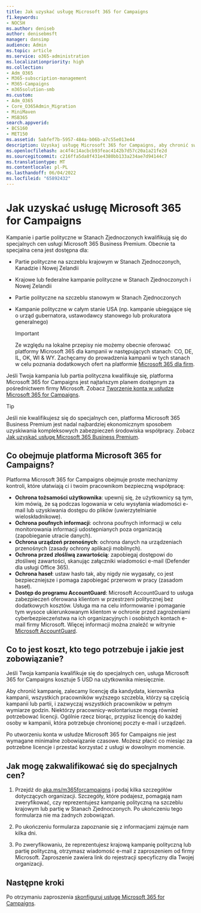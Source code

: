 ```yaml
---
title: Jak uzyskać usługę Microsoft 365 for Campaigns
f1.keywords:
- NOCSH
ms.author: deniseb
author: denisebmsft
manager: dansimp
audience: Admin
ms.topic: article
ms.service: o365-administration
ms.localizationpriority: high
ms.collection:
- Adm_O365
- M365-subscription-management
- M365-Campaigns
- m365solution-smb
ms.custom:
- Adm_O365
- Core_O365Admin_Migration
- MiniMaven
- MSB365
search.appverid:
- BCS160
- MET150
ms.assetid: 5abfef7b-5957-484a-b06b-a7c55e013e44
description: Uzyskaj usługę Microsoft 365 for Campaigns, aby chronić swoją kampanię przed zagrożeniami cyberbezpieczeństwa, pocztą e-mail, danymi i komunikacją.
ms.openlocfilehash: ac4f4c14acbcb93feac4142b7d57c20a1a21fe2d
ms.sourcegitcommit: c216ffa5da8f431e4380bb133a234ae7d94144c7
ms.translationtype: MT
ms.contentlocale: pl-PL
ms.lasthandoff: 06/04/2022
ms.locfileid: "65892432"
---
```

# <a name="how-to-get-microsoft-365-for-campaigns"></a>Jak uzyskać usługę Microsoft 365 for Campaigns

Kampanie i partie polityczne w Stanach Zjednoczonych kwalifikują się do specjalnych cen usługi Microsoft 365 Business Premium. Obecnie ta specjalna cena jest dostępna dla:

- Partie polityczne na szczeblu krajowym w Stanach Zjednoczonych, Kanadzie i Nowej Zelandii
- Krajowe lub federalne kampanie polityczne w Stanach Zjednoczonych i Nowej Zelandii
- Partie polityczne na szczeblu stanowym w Stanach Zjednoczonych
- Kampanie polityczne w całym stanie USA (np. kampanie ubiegające się o urząd gubernatora, ustawodawcy stanowego lub prokuratora generalnego)

   > [!IMPORTANT]
   > Ze względu na lokalne przepisy nie możemy obecnie oferować platformy Microsoft 365 dla kampanii w następujących stanach: CO, DE, IL, OK, WI & WY. Zachęcamy do prowadzenia kampanii w tych stanach w celu poznania dodatkowych ofert na platformie [Microsoft 365 dla firm](https://www.office.com/business).

Jeśli Twoja kampania lub partia polityczna kwalifikuje się, platforma Microsoft 365 for Campaigns jest najtańszym planem dostępnym za pośrednictwem firmy Microsoft. Zobacz [Tworzenie konta w usłudze Microsoft 365 for Campaigns](m365-campaigns-sign-up.md).  

> [!TIP]
> Jeśli nie kwalifikujesz się do specjalnych cen, platforma Microsoft 365 Business Premium jest nadal najbardziej ekonomicznym sposobem uzyskiwania kompleksowych zabezpieczeń środowiska współpracy. Zobacz [Jak uzyskać usługę Microsoft 365 Business Premium](get-microsoft-365-business-premium.md).

## <a name="what-does-microsoft-365-for-campaigns-include"></a>Co obejmuje platforma Microsoft 365 for Campaigns?

Platforma Microsoft 365 for Campaigns obejmuje proste mechanizmy kontroli, które ułatwiają ci i twoim pracownikom bezpieczną współpracę:

- **Ochrona tożsamości użytkownika**: upewnij się, że użytkownicy są tym, kim mówią, że są podczas logowania w celu wysyłania wiadomości e-mail lub uzyskiwania dostępu do plików (uwierzytelnianie wieloskładnikowe).
- **Ochrona poufnych informacji**: ochrona poufnych informacji w celu monitorowania informacji udostępnianych poza organizacją (zapobieganie utracie danych).
- **Ochrona urządzeń przenośnych**: ochrona danych na urządzeniach przenośnych (zasady ochrony aplikacji mobilnych).
- **Ochrona przed złośliwą zawartością**: zapobiegaj dostępowi do złośliwej zawartości, skanując załączniki wiadomości e-mail (Defender dla usługi Office 365).
- **Ochrona haseł**: ustaw hasło tak, aby nigdy nie wygasały, co jest bezpieczniejsze i pomaga zapobiegać przerwom w pracy (zasadom haseł).
- **Dostęp do programu AccountGuard**: Microsoft AccountGuard to usługa zabezpieczeń oferowana klientom w przestrzeni politycznej bez dodatkowych kosztów. Usługa ma na celu informowanie i pomaganie tym wysoce ukierunkowanym klientom w ochronie przed zagrożeniami cyberbezpieczeństwa na ich organizacyjnych i osobistych kontach e-mail firmy Microsoft. Więcej informacji można znaleźć w witrynie [Microsoft AccountGuard](https://www.microsoftaccountguard.com/).

## <a name="what-does-it-cost-who-needs-it-and-what-is-the-commitment"></a>Co to jest koszt, kto tego potrzebuje i jakie jest zobowiązanie?

Jeśli Twoja kampania kwalifikuje się do specjalnych cen, usługa Microsoft 365 for Campaigns kosztuje 5 USD na użytkownika miesięcznie.

Aby chronić kampanię, zalecamy licencję dla kandydata, kierownika kampanii, wszystkich pracowników wyższego szczebla, którzy są częścią kampanii lub partii, i zazwyczaj wszystkich pracowników w pełnym wymiarze godzin. Niektórzy pracownicy-wolontariusze mogą również potrzebować licencji. Ogólnie rzecz biorąc, przypisz licencję do każdej osoby w kampanii, która potrzebuje chronionej poczty e-mail i urządzeń.

Po utworzeniu konta w usłudze Microsoft 365 for Campaigns nie jest wymagane minimalne zobowiązanie czasowe. Możesz płacić co miesiąc za potrzebne licencje i przestać korzystać z usługi w dowolnym momencie.

## <a name="how-do-i-qualify-for-special-pricing"></a>Jak mogę zakwalifikować się do specjalnych cen?

1. Przejdź do [aka.ms/m365forcampaigns](https://aka.ms/m365forcampaigns/) i podaj kilka szczegółów dotyczących organizacji. Szczegóły, które podajesz, pomagają nam zweryfikować, czy reprezentujesz kampanię polityczną na szczeblu krajowym lub partię w Stanach Zjednoczonych. Po ukończeniu tego formularza nie ma żadnych zobowiązań.

2. Po ukończeniu formularza zapoznanie się z informacjami zajmuje nam kilka dni.

3. Po zweryfikowaniu, że reprezentujesz krajową kampanię polityczną lub partię polityczną, otrzymasz wiadomość e-mail z zaproszeniem od firmy Microsoft. Zaproszenie zawiera link do rejestracji specyficzny dla Twojej organizacji.

## <a name="next-steps"></a>Następne kroki

Po otrzymaniu zaproszenia [skonfiguruj usługę Microsoft 365 for Campaigns](m365-campaigns-setup.md).
